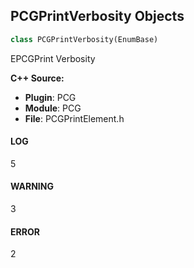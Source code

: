 ## PCGPrintVerbosity Objects

```python
class PCGPrintVerbosity(EnumBase)
```

EPCGPrint Verbosity

**C++ Source:**

- **Plugin**: PCG
- **Module**: PCG
- **File**: PCGPrintElement.h

<a id="unreal.PCGPrintVerbosity.LOG"></a>

#### LOG

5

<a id="unreal.PCGPrintVerbosity.WARNING"></a>

#### WARNING

3

<a id="unreal.PCGPrintVerbosity.ERROR"></a>

#### ERROR

2

<a id="unreal.PCGTextureMappingMethod"></a>